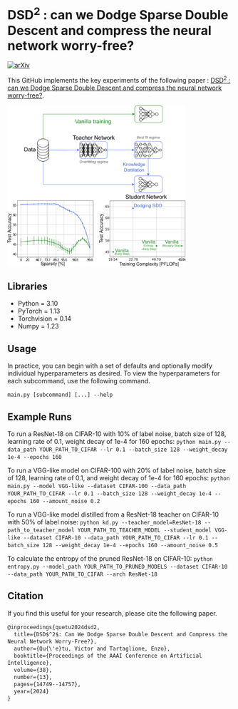 # DSD<sup>2</sup> : can we Dodge Sparse Double Descent and compress the neural network worry-free?

[![arXiv](https://img.shields.io/badge/arXiv-2102.03773-b31b1b.svg)](https://arxiv.org/abs/2303.01213.pdf)

This GitHub implements the key experiments of the following paper : [DSD<sup>2</sup> : can we Dodge Sparse Double Descent and compress the neural network worry-free?](https://arxiv.org/abs/2303.01213.pdf).


<img src="images/AAAI24_teaser_image.png" width="400"/>


## Libraries
* Python = 3.10
* PyTorch = 1.13
* Torchvision = 0.14
* Numpy = 1.23

## Usage

In practice, you can begin with a set of defaults and optionally modify individual hyperparameters as desired. To view the hyperparameters for each subcommand, use the following command. 
```
main.py [subcommand] [...] --help
```

## Example Runs

To run a ResNet-18 on CIFAR-10 with 10% of label noise, batch size of 128, learning rate of 0.1, weight decay of 1e-4 for 160 epochs:
```python main.py --data_path YOUR_PATH_TO_CIFAR --lr 0.1 --batch_size 128 --weight_decay 1e-4 --epochs 160```

To run a VGG-like model on CIFAR-100 with 20% of label noise, batch size of 128, learning rate of 0.1, and weight decay of 1e-4 for 160 epochs:
```python main.py --model VGG-like --dataset CIFAR-100 --data_path YOUR_PATH_TO_CIFAR --lr 0.1 --batch_size 128 --weight_decay 1e-4 --epochs 160 --amount_noise 0.2```

To run a VGG-like model distilled from a ResNet-18 teacher on CIFAR-10 with 50% of label noise:
```python kd.py --teacher_model=ResNet-18 --path_to_teacher_model YOUR_PATH_TO_TEACHER_MODEL --student_model VGG-like --dataset CIFAR-10 --data_path YOUR_PATH_TO_CIFAR --lr 0.1 --batch_size 128 --weight_decay 1e-4 --epochs 160 --amount_noise 0.5```

To calculate the entropy of the pruned ResNet-18 on CIFAR-10:
```python entropy.py --model_path YOUR_PATH_TO_PRUNED_MODELS --dataset CIFAR-10 --data_path YOUR_PATH_TO_CIFAR --arch ResNet-18```

## Citation
If you find this useful for your research, please cite the following paper.
```
@inproceedings{quetu2024dsd2,
  title={DSD$^2$: Can We Dodge Sparse Double Descent and Compress the Neural Network Worry-Free?},
  author={Qu{\'e}tu, Victor and Tartaglione, Enzo},
  booktitle={Proceedings of the AAAI Conference on Artificial Intelligence},
  volume={38},
  number={13},
  pages={14749--14757},
  year={2024}
}
```
